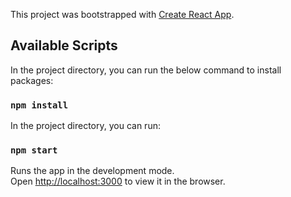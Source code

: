 This project was bootstrapped with [Create React App](https://github.com/facebook/create-react-app).

## Available Scripts

In the project directory, you can run the below command to install packages:

### `npm install`

In the project directory, you can run:

### `npm start`

Runs the app in the development mode.<br />
Open [http://localhost:3000](http://localhost:3000) to view it in the browser.

